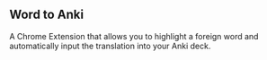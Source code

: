 ## Word to Anki

A Chrome Extension that allows you to highlight a foreign word and automatically input the translation into your Anki deck.
